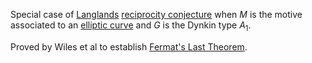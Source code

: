 Special case of [Langlands](Langlands.md) [reciprocity conjecture](reciprocity%20conjecture) when $M$ is the motive associated to an [elliptic curve](elliptic%20curve.md) and $G$ is the Dynkin type $A_1$.

Proved by Wiles et al to establish [Fermat's Last Theorem](Fermat's%20Last%20Theorem).